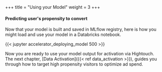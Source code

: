 +++
title = "Using your Model"
weight = 3
+++

#### Predicting user's propensity to convert

Now that your model is built and saved in MLflow registry, here is how you might load and use your model in a Databricks notebook.

{{< jupyter accelerator_deploying_model 500 >}}

Now you are ready to use your model output for activation via Hightouch. The next chapter, [Data Activation]({{< ref data_activation >}}), guides you through how to target high propensity visitors to optimize ad spend.
